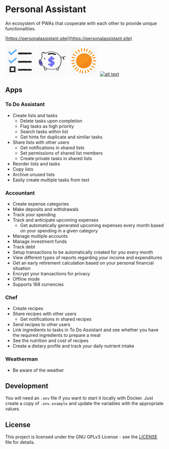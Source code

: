 # Personal Assistant

An ecosystem of PWAs that cooperate with each other to provide unique functionalities.

[https://personalassistant.site](https://personalassistant.site)

[![alt text](./src/ToDoAssistant/to-do-assistant2/static/images/icons/app-icon-x96.png)](https://personalassistant.site/home/to-do-assistant)
[![alt text](./src/Accountant/accountant2/static/images/icons/app-icon-x96.png)](https://personalassistant.site/home/accountant)
[![alt text](./src/Weatherman/weatherman/static/images/icons/app-icon-x96.png)](https://personalassistant.site/home/weatherman)
[![alt text](./src/Chef/chef/src/static/images/icons/app-icon-x96.png)](https://personalassistant.site/home/chef)

## Apps

### To Do Assistant

- Create lists and tasks
  - Delete tasks upon completion
  - Flag tasks as high priority
  - Search tasks within list
  - Get hints for duplicate and similar tasks
- Share lists with other users
  - Get notifications in shared lists
  - Set permissions of shared list members
  - Create private tasks in shared lists
- Reorder lists and tasks
- Copy lists
- Archive unused lists
- Easily create multiple tasks from text

### Accountant

- Create expense categories
- Make deposits and withdrawals
- Track your spending
- Track and anticipate upcoming expenses
  - Get automatically generated upcoming expenses every month based on your spending in a given category
- Manage multiple accounts
- Manage investment funds
- Track debt
- Setup transactions to be automatically created for you every month
- View different types of reports regarding your income and expenditures
- Get an early retirement calculation based on your personal financial situation
- Encrypt your transactions for privacy
- Offline mode
- Supports 168 currencies

### Chef

- Create recipes
- Share recipes with other users
  - Get notifications in shared recipes
- Send recipes to other users
- Link ingredients to tasks in To Do Assistant and see whether you have the required ingredients to prepare a meal
- See the nutrition and cost of recipes
- Create a dietary profile and track your daily nutrient intake

### Weatherman

- Be aware of the weather

## Development

You will need an `.env` file if you want to start it locally with Docker. Just create a copy of `.env.example` and update the variables with the appropriate values.

## License

This project is licensed under the GNU GPLv3 License - see the [LICENSE](LICENSE) file for details.
